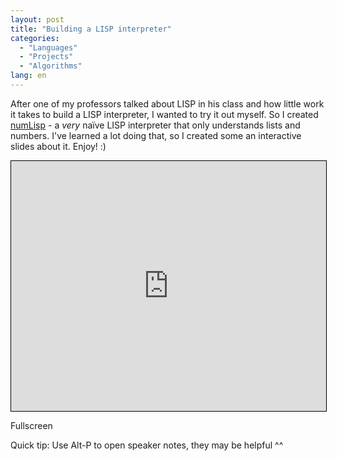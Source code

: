 ```yaml
---
layout: post
title: "Building a LISP interpreter"
categories:
  - "Languages"
  - "Projects"
  - "Algorithms"
lang: en
---
```


After one of my professors talked about LISP in his class and how little work it takes to build a LISP interpreter, I wanted to try it out myself.
So I created [numLisp](https://github.com/skn0tt/numLisp) - a *very* naïve LISP interpreter that only understands lists and numbers.
I've learned a lot doing that, so I created some an interactive slides about it.
Enjoy! :)

<!--more-->

<div>

  <iframe
    id="talk"
    src="https://numlisp.simonknott.de"
    height="400px"
    width="100%"
    allowfullscreen
    frameBorder="0"
    style="border: solid 1px black;"
  ></iframe>

  <a onclick="goFullscreen()">Fullscreen</a>
  <script type="application/javascript">
    function goFullscreen() {
      document.getElementById("talk").requestFullscreen();
    }
  </script>

</div>

Quick tip: Use Alt-P to open speaker notes, they may be helpful ^^
